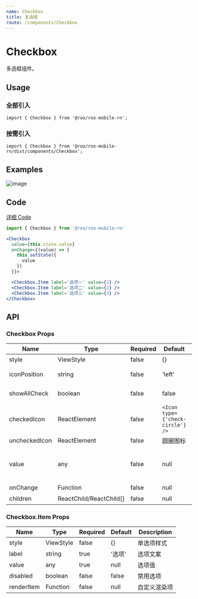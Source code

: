 ```yaml
---
name: Checkbox
title: 复选框
route: /components/Checkbox
---
```


# Checkbox

多选框组件。

## Usage

### 全部引入
```
import { Checkbox } from '@roo/roo-mobile-rn';
```

### 按需引入
```
import { Checkbox } from '@roo/roo-mobile-rn/dist/components/Checkbox';
```

## Examples

![image](../images/Checkbox/1.gif)

## Code
[详细 Code](https://github.com/Meituan-Dianping/beeshell/tree/master/examples/Checkbox/index.tsx)

```jsx
import { Checkbox } from '@roo/roo-mobile-rn'

<Checkbox
  value={this.state.value}
  onChange={(value) => {
    this.setState({
      value
    })
  }}>

  <Checkbox.Item label='选项一' value={1} />
  <Checkbox.Item label='选项二' value={2} />
  <Checkbox.Item label='选项三' value={3} />
</Checkbox>
```

## API

### Checkbox Props
| Name | Type | Required | Default | Description |
| ---- | ---- | ---- | ---- | ---- |
| style | ViewStyle | false | {} | 样式 |
| iconPosition | string | false | 'left' | 图标位置，支持 'left' 'right' |
| showAllCheck | boolean | false | false | 是否启用全选功能 |
| checkedIcon | ReactElement | false | `<Icon type={'check-circle'} />` | 选中的图标 |
| uncheckedIcon | ReactElement | false | 圆圈图标 | 未选中的图标 |
| value | any | false | null | 选中的值，与 Checkbox.Item 的 value 属性对应 |
| onChange | Function | false | null | 值变化的回调 |
| children | ReactChild/ReactChild[] | false | null | 子元素 |

### Checkbox.Item Props
| Name | Type | Required | Default | Description |
| ---- | ---- | ---- | ---- | ---- |
| style | ViewStyle | false | {} | 单选项样式 |
| label | string | true | '选项' | 选项文案 |
| value | any | true | null | 选项值 |
| disabled | boolean | false | false | 禁用选项 |
| renderItem | Function | false | null | 自定义渲染项 |
